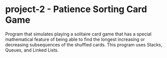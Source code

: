 # project-2 - Patience Sorting Card Game
Program that simulates playing a solitaire card game that has a special mathematical feature of being able to find the longest increasing or decreasing subsequences of the shuffled cards. This program uses Stacks, Queues, and Linked Lists.

